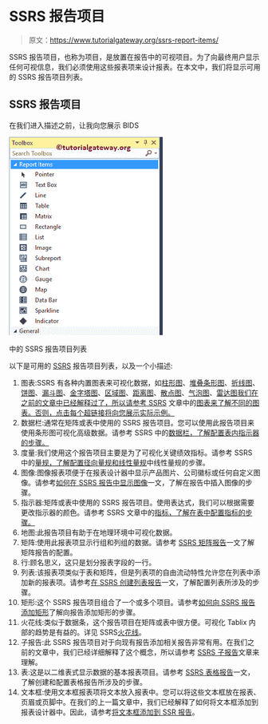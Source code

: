 # SSRS 报告项目

> 原文：<https://www.tutorialgateway.org/ssrs-report-items/>

SSRS 报告项目，也称为项目，是放置在报告中的可视项目。为了向最终用户显示任何可视信息，我们必须使用这些报表项来设计报表。在本文中，我们将显示可用的 SSRS 报告项目列表。

## SSRS 报告项目

在我们进入描述之前，让我向您展示 BIDS

![SSRS Report Items 1](img/4779e7955fcae22edc93ed3cc1338c9b.png)

中的 SSRS 报告项目列表

以下是可用的 [SSRS](https://www.tutorialgateway.org/ssrs/) 报告项目列表，以及一个小描述:

1.  图表:SSRS 有各种内置图表来可视化数据，如[柱形图](https://www.tutorialgateway.org/column-chart-in-ssrs/)、[堆叠条形图](https://www.tutorialgateway.org/stacked-bar-chart-in-ssrs/)、[折线图](https://www.tutorialgateway.org/line-chart-in-ssrs/)、[饼图](https://www.tutorialgateway.org/pie-chart-in-ssrs/)、[漏斗图](https://www.tutorialgateway.org/funnel-chart-in-ssrs/)、[金字塔图](https://www.tutorialgateway.org/pyramid-chart-in-ssrs/)、[区域图](https://www.tutorialgateway.org/area-chart-in-ssrs/)、[距离图](https://www.tutorialgateway.org/range-chart-in-ssrs/)、[散点图](https://www.tutorialgateway.org/scatter-plot-in-ssrs/)、[气泡图](https://www.tutorialgateway.org/bubble-chart-in-ssrs/)、[雷达图](https://www.tutorialgateway.org/radar-chart-in-ssrs/)[我们在之前的文章中已经解释过了，所以请参考 SSRS](https://www.tutorialgateway.org/radar-chart-in-ssrs/) 文章中的[图表来了解不同的图表。否则，点击每个超链接将向您展示实际示例。](https://www.tutorialgateway.org/charts-in-ssrs/)
2.  数据栏:通常在矩阵或表中使用的 SSRS 报告项目。您可以使用此报告项目来使用条形图可视化高级数据。请参考 SSRS 中的[数据栏，了解配置表内指示器的步骤。](https://www.tutorialgateway.org/data-bars-in-ssrs/)
3.  度量:我们使用这个报告项目主要是为了可视化关键绩效指标。请参考 SSRS 中的[量规，了解配置径向量规和](https://www.tutorialgateway.org/gauges-in-ssrs/)[线性量规](https://www.tutorialgateway.org/linear-gauges-in-ssrs/)中线性量规的步骤。
4.  图像:图像报表项便于在报表设计器中显示产品图片、公司徽标或任何自定义图像。请参考[如何在 SSRS 报告中显示图像](https://www.tutorialgateway.org/display-image-in-ssrs-report/)一文，了解在报告中插入图像的步骤。
5.  指示器:矩阵或表中使用的 SSRS 报告项目。使用表达式，我们可以根据需要更改指示器的颜色。请参考 SSRS 文章中的[指标，了解在表中配置指标的步骤。](https://www.tutorialgateway.org/indicators-in-ssrs/)
6.  地图:此报告项目有助于在地理环境中可视化数据。
7.  矩阵:使用此报表项显示行组和列组的数据。请参考 [SSRS 矩阵报告](https://www.tutorialgateway.org/ssrs-matrix-report/)一文了解矩阵报告的配置。
8.  行:顾名思义，这只是划分报表字段的一行。
9.  列表:该报表项类似于表和矩阵，但是列表项的自由流动特性允许您在列表中添加新的报表项。请参考[在 SSRS 创建列表报告](https://www.tutorialgateway.org/create-a-list-report-in-ssrs/)一文，了解配置列表所涉及的步骤。
10.  矩形:这个 SSRS 报告项目组合了一个或多个项目。请参考[如何向 SSRS 报告添加矩形](https://www.tutorialgateway.org/add-rectangle-to-ssrs-report/)了解向报告添加矩形的步骤。
11.  火花线:类似于数据条，这个报告项目在矩阵或表中很方便。可视化 Tablix 内部的趋势是有益的。详见 SSRS[火花线](https://www.tutorialgateway.org/sparkline-in-ssrs/)。
12.  子报告:此 SSRS 报告项目对于向现有报告添加相关报告非常有用。在我们之前的文章中，我们已经详细解释了这个概念，所以请参考 [SSRS 子报告](https://www.tutorialgateway.org/ssrs-subreports/)文章来理解。
13.  表:这是以二维表式显示数据的基本报表项目。请参考 [SSRS 表格报告](https://www.tutorialgateway.org/ssrs-table-report/)一文，了解创建和配置表格报告所涉及的步骤。
14.  文本框:使用文本框报表项将文本放入报表中。您可以将这些文本框放在报表、页眉或页脚中。在我们的上一篇文章中，我们已经解释了如何将文本框添加到报表设计器中。因此，请参考[将文本框添加到 SSR 报告](https://www.tutorialgateway.org/add-textbox-to-ssrs-report/)。